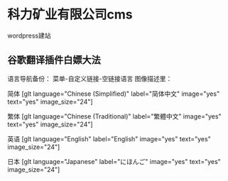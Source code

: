 # 科力矿业有限公司cms

wordpress建站

## 谷歌翻译插件白嫖大法

语言导航备份：
菜单-自定义链接-空链接语言
图像描述里：

简体
[glt language="Chinese (Simplified)" label="简体中文" image="yes" text="yes" image_size="24"]

繁体
[glt language="Chinese (Traditional)" label="繁體中文" image="yes" text="yes" image_size="24"]

英语
[glt language="English" label="English" image="yes" text="yes" image_size="24"]

日本
[glt language="Japanese" label="にほんご" image="yes" text="yes" image_size="24"]
